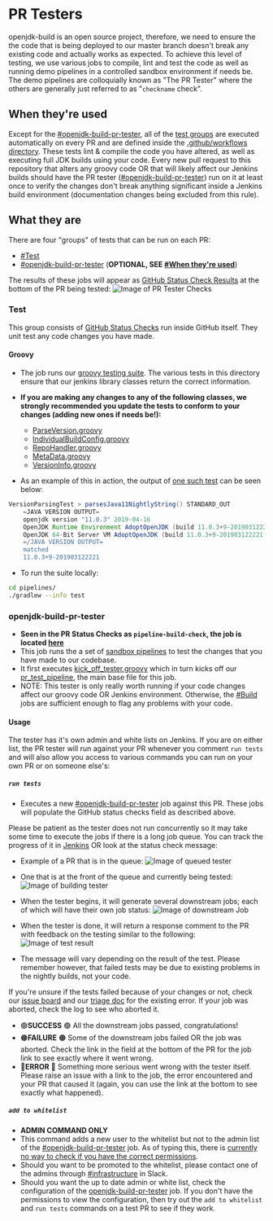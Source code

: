 # PR Testers

openjdk-build is an open source project, therefore, we need to ensure the the code that is being deployed to our master branch doesn't break any existing code and actually works as expected.
To achieve this level of testing, we use various jobs to compile, lint and test the code as well as running demo pipelines in a controlled sandbox environment if needs be.
The demo pipelines are colloquially known as "The PR Tester" where the others are generally just referred to as "`checkname` check".

## When they're used

Except for the [#openjdk-build-pr-tester](#openjdk-build-pr-tester), all of the [test groups](#what-they-are) are executed automatically on every PR and are defined inside the [.github/workflows directory](.github/workflows).
These tests lint & compile the code you have altered, as well as executing full JDK builds using your code.
Every new pull request to this repository that alters any groovy code OR that will likely affect our Jenkins builds should have the PR tester ([#openjdk-build-pr-tester](#openjdk-build-pr-tester)) run on it at least once to verify the changes don't break anything significant inside a Jenkins build environment (documentation changes being excluded from this rule).

## What they are

There are four "groups" of tests that can be run on each PR:

- [#Test](#Test)
- [#openjdk-build-pr-tester](#openjdk-build-pr-tester) (**OPTIONAL, SEE [#When they're used](#When-they're-used)**)

The results of these jobs will appear as [GitHub Status Check Results](https://docs.github.com/en/github/administering-a-repository/about-required-status-checks) at the bottom of the PR being tested:
![Image of PR Tester Checks](./images/pr_tester_checks.png)

### Test

This group consists of [GitHub Status Checks](https://docs.github.com/en/free-pro-team@latest/github/collaborating-with-issues-and-pull-requests/about-status-checks) run inside GitHub itself. They unit test any code changes you have made.

#### Groovy

- The job runs our [groovy testing suite](https://github.com/adoptium/ci-jenkins-pipelines/tree/master/pipelines/src/test/groovy). The various tests in this directory ensure that our jenkins library classes return the correct information.

- **If you are making any changes to any of the following classes, we strongly recommended you update the tests to conform to your changes (adding new ones if needs be!):**

  - [ParseVersion.groovy](https://github.com/adoptium/ci-jenkins-pipelines/blob/master/pipelines/library/src/ParseVersion.groovy)
  - [IndividualBuildConfig.groovy](https://github.com/adoptium/ci-jenkins-pipelines/blob/master/pipelines/library/src/common/IndividualBuildConfig.groovy)
  - [RepoHandler.groovy](https://github.com/adoptium/ci-jenkins-pipelines/blob/master/pipelines/library/src/common/RepoHandler.groovy)
  - [MetaData.groovy](https://github.com/adoptium/ci-jenkins-pipelines/blob/master/pipelines/library/src/common/MetaData.groovy)
  - [VersionInfo.groovy](https://github.com/adoptium/ci-jenkins-pipelines/blob/master/pipelines/library/src/common/VersionInfo.groovy)

- As an example of this in action, the output of [one such test](pipelines/src/test/groovy/VersionParsingTest.groovy#L60-L68) can be seen below:

```groovy
VersionParsingTest > parsesJava11NightlyString() STANDARD_OUT
    =JAVA VERSION OUTPUT=
    openjdk version "11.0.3" 2019-04-16
    OpenJDK Runtime Environment AdoptOpenJDK (build 11.0.3+9-201903122221)
    OpenJDK 64-Bit Server VM AdoptOpenJDK (build 11.0.3+9-201903122221, mixed mode)
    =/JAVA VERSION OUTPUT=
    matched
    11.0.3+9-201903122221
```

- To run the suite locally:

```bash
cd pipelines/
./gradlew --info test
```

### openjdk-build-pr-tester

- **Seen in the PR Status Checks as `pipeline-build-check`, the job is located [here](https://ci.adoptopenjdk.net/job/build-scripts-pr-tester/job/openjdk-build-pr-tester/)**
- This job runs the a set of [sandbox pipelines](https://ci.adoptopenjdk.net/job/build-scripts-pr-tester/job/build-test/) to test the changes that you have made to our codebase.
- It first executes [kick_off_tester.groovy](pipelines/build/prTester/kick_off_tester.groovy) which in turn kicks off our [pr_test_pipeline](pipelines/build/prTester/pr_test_pipeline.groovy), the main base file for this job.
- NOTE: This tester is only really worth running if your code changes affect our groovy code OR Jenkins environment. Otherwise, the [#Build](#Build) jobs are sufficient enough to flag any problems with your code.

#### Usage

The tester has it's own admin and white lists on Jenkins.
If you are on either list, the PR tester will run against your PR whenever you comment `run tests` and will also allow you access to various commands you can run on your own PR or on someone else's:

##### `run tests`

- Executes a new [#openjdk-build-pr-tester](#openjdk-build-pr-tester) job against this PR. These jobs will populate the GitHub status checks field as described above.

Please be patient as the tester does not run concurrently so it may take some time to execute the jobs if there is a long job queue. You can track the progress of it in [Jenkins](https://ci.adoptopenjdk.net/job/build-scripts-pr-tester/) OR look at the status check message:

- Example of a PR that is in the queue:
  ![Image of queued tester](./images/pr_tester_queued.png)
- One that is at the front of the queue and currently being tested:
  ![Image of building tester](./images/pr_tester_building.png)

- When the tester begins, it will generate several downstream jobs; each of which will have their own job status:
  ![Image of downstream Job](./images/pr_tester_downstream.png)

- When the tester is done, it will return a response comment to the PR with feedback on the testing similar to the following:
![Image of test result](./images/pr_tester_result.png)

- The message will vary depending on the result of the test. Please remember however, that failed tests may be due to existing problems in the nightly builds, not your code.

If you're unsure if the tests failed because of your changes or not, check our [issue board](https://github.com/adoptium/ci-jenkins-pipelines/issues) and our [triage doc](https://docs.google.com/document/d/1vcZgHJeR8rW8U8OD23Uob7A1dbLrtkURZUkinUp7f_w/edit?usp=sharing) for the existing error. If your job was aborted, check the log to see who aborted it.

- 🟢**SUCCESS** 🟢 All the downstream jobs passed, congratulations!
- 🟠**FAILURE** 🟠 Some of the downstream jobs failed OR the job was aborted. Check the link in the field at the bottom of the PR for the job link to see exactly where it went wrong.
- 🔴**ERROR** 🔴 Something more serious went wrong with the tester itself. Please raise an issue with a link to the job, the error encountered and your PR that caused it (again, you can use the link at the bottom to see exactly what happened).

##### `add to whitelist`

- **ADMIN COMMAND ONLY**
- This command adds a new user to the whitelist but not to the admin list of the [#openjdk-build-pr-tester](#openjdk-build-pr-tester) job. As of typing this, there is [currently no way to check if you have the correct permissions](https://github.com/adoptium/temurin-build/issues/2055#issuecomment-688801090).
- Should you want to be promoted to the whitelist, please contact one of the admins through [#infrastructure](https://adoptopenjdk.slack.com/archives/C53GHCXL4) in Slack.
- Should you want the up to date admin or white list, check the configuration of the [openjdk-build-pr-tester](https://ci.adoptopenjdk.net/job/build-scripts-pr-tester/job/openjdk-build-pr-tester/) job. If you don't have the permissions to view the configuration, then try out the `add to whitelist` and `run tests` commands on a test PR to see if they work.
